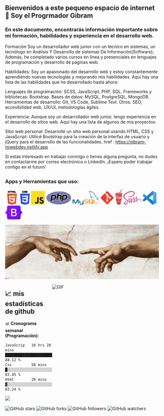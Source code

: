 ## Bienvenidos a este pequeno espacio de internet 👋 Soy el Progrmador Gibram 

### En este documento, encontrarás información importante sobre mi formación, habilidades y experiencia en el desarrollo web.

Formación
Soy un desarrollador web junior con un técnico en sistemas, un tecnólogo en Análisis Y Desarrollo de sistemas De Información(Software); Además, he completado varios cursos en línea y presenciales en lenguajes de programación y desarrollo de páginas web.


Habilidades:
Soy un apasionado del desarrollo web y estoy constantemente aprendiendo nuevas tecnologías y mejorando mis habilidades. Aquí hay una lista de las habilidades que he desarrollado hasta ahora:

Lenguajes de programación: SCSS, JavaScript, PHP, SQL. 
Frameworks y bibliotecas: Bootstrap.
Bases de datos: MySQL, PostgreSQL, MongoDB.
Herramientas de desarrollo: Git, VS Code, Sublime Text.
Otros: SEO, accesibilidad web, UX/UI, metodologías ágiles.

Experiencia:
Aunque soy un desarrollador web junior, tengo experiencia en el desarrollo de sitios web. Aquí hay una lista de algunos de mis proyectos:

Sitio web personal: Desarrollé un sitio web personal usando HTML, CSS y JavaScript. Utilicé Bootstrap para la creación de la interfaz de usuario y jQuery para el desarrollo de las funcionalidades. href : https://gibram-miwebdev.netlify.app

Si estás interesado en trabajar conmigo o tienes alguna pregunta, no dudes en contactarme por correo electrónico o LinkedIn. ¡Espero poder trabajar contigo en el futuro!


## 
<!-- HERRAMIENTAS -->





### Apps y Herramientas que uso:
<code><img height = "45" src = "https://github.com/KevinGibram/KevinGibram/blob/main/img/HERRAMIENTAS/HTML5.png?raw=true" ></code>
<code><img height = "45" src = "https://github.com/KevinGibram/KevinGibram/blob/main/img/HERRAMIENTAS/CSS.png?raw=true" ></code>
<code><img height = "45" src = "https://github.com/KevinGibram/KevinGibram/blob/main/img/HERRAMIENTAS/JavaScrip.png?raw=true" ></code>
<code><img height = "45" src = "https://github.com/KevinGibram/KevinGibram/blob/main/img/HERRAMIENTAS/PHP.png?raw=true"></code>
<code><img height = "45" src = "https://github.com/KevinGibram/KevinGibram/blob/main/img/HERRAMIENTAS/MYSQL.png?raw=true" ></code>
<code><img height = "45" src = "https://github.com/KevinGibram/KevinGibram/blob/main/img/HERRAMIENTAS/GIT.png?raw=true" ></code>
<code><img height = "50" src = "https://github.com/KevinGibram/KevinGibram/blob/main/img/HERRAMIENTAS/gulp.png?raw=true" ></code>
<code><img height = "45" src = "https://github.com/KevinGibram/KevinGibram/blob/main/img/HERRAMIENTAS/Sass.png?raw=true" ></code>
<code><img height = "45" src = "https://github.com/KevinGibram/KevinGibram/blob/main/img/HERRAMIENTAS/VS.png?raw=true" ></code>
<code><img height = "45" src = "https://github.com/KevinGibram/KevinGibram/blob/main/img/HERRAMIENTAS/Bootstrap.png?raw=true" ></code>


<!--imagen -->
<code><img width="848" height="178" src = "https://github.com/KevinGibram/KevinGibram/blob/main/img/compromiso.jpg?raw=true" ></code> 


<!-- GIF -->
<img align="right" alt="GIF" src="https://media.giphy.com/media/SWoSkN6DxTszqIKEqv/giphy.gif"  width="350" height="359">

## 📈 mis estadísticas de github

 📊 **Cronograma semanal (Programaciòn):**

```text
JavaScrip   10 hrs 20 mins  ██████████████████████░░░   88.12 %
Css         50 mins         █░░░░░░░░░░░░░░░░░░░░░░░░   03.45 %
Html        29 mins         ▓░░░░░░░░░░░░░░░░░░░░░░░░   03.24 %

``` 
<img src="https://github-readme-stats.vercel.app/api?username=KevinGibram&show_icons=true&theme=gotham">

![GitHub stars](https://img.shields.io/github/stars/KevinGibram/KevinGibram?style=social)
![GitHub forks](https://img.shields.io/github/forks/KevinGibram/KevinGibram?label=Fork&style=social)
![GitHub followers](https://img.shields.io/github/followers/KevinGibram?label=Follow&style=social)
![GitHub watchers](https://img.shields.io/github/watchers/KevinGibram/KevinGibram?style=social) 






